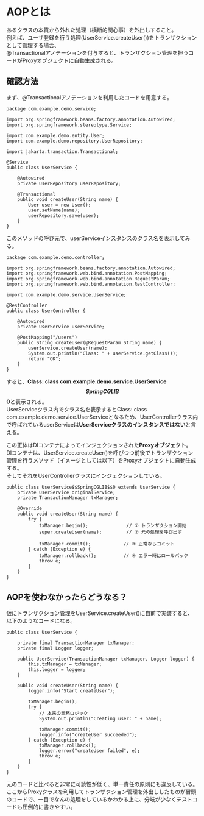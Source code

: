 # AOPとは
あるクラスの本質から外れた処理（横断的関心事）を外出しすること。  
例えば、ユーザ登録を行う処理(UserService.createUser())をトランザクションとして管理する場合、  
@Transactionalアノテーションを付与すると、トランザクション管理を担うコードがProxyオブジェクトに自動生成される。  

## 確認方法
まず、@Transactionalアノテーションを利用したコードを用意する。
```
package com.example.demo.service;

import org.springframework.beans.factory.annotation.Autowired;
import org.springframework.stereotype.Service;

import com.example.demo.entity.User;
import com.example.demo.repository.UserRepository;

import jakarta.transaction.Transactional;

@Service
public class UserService {

    @Autowired
    private UserRepository userRepository;

    @Transactional
    public void createUser(String name) {
        User user = new User();
        user.setName(name);
        userRepository.save(user);
    }
}
```

このメソッドの呼び元で、userServiceインスタンスのクラス名を表示してみる。
```
package com.example.demo.controller;

import org.springframework.beans.factory.annotation.Autowired;
import org.springframework.web.bind.annotation.PostMapping;
import org.springframework.web.bind.annotation.RequestParam;
import org.springframework.web.bind.annotation.RestController;

import com.example.demo.service.UserService;

@RestController
public class UserController {

    @Autowired
    private UserService userService;

    @PostMapping("/users")
    public String createUser(@RequestParam String name) {
        userService.createUser(name);
        System.out.println("Class: " + userService.getClass());
        return "OK";
    }
}
```  
すると、**Class: class com.example.demo.service.UserService$$SpringCGLIB$$0**と表示される。  
UserServiceクラス内でクラス名を表示するとClass: class com.example.demo.service.UserServiceとなるため、UserControllerクラス内で呼ばれているuserServiceは**UserServiceクラスのインスタンスではない**と言える。  

この正体はDIコンテナによってインジェクションされた**Proxyオブジェクト**。  
DIコンテナは、UserService.createUser()を呼びつつ前後でトランザクション管理を行うメソッド（イメージとしては以下）をProxyオブジェクトに自動生成する。  
そしてそれをUserControllerクラスにインジェクションしている。
```
public class UserService$$SpringCGLIB$$0 extends UserService {
    private UserService originalService; 
    private TransactionManager txManager; 

    @Override
    public void createUser(String name) {
        try {
            txManager.begin();              // ① トランザクション開始
            super.createUser(name);         // ② 元の処理を呼び出す

            txManager.commit();            // ③ 正常ならコミット
        } catch (Exception e) {
            txManager.rollback();          // ④ エラー時はロールバック
            throw e;
        }
    }
}

```

## AOPを使わなかったらどうなる？
仮にトランザクション管理をUserService.createUser()に自前で実装すると、以下のようなコードになる。
```
public class UserService {

    private final TransactionManager txManager;
    private final Logger logger;

    public UserService(TransactionManager txManager, Logger logger) {
        this.txManager = txManager;
        this.logger = logger;
    }

    public void createUser(String name) {
        logger.info("Start createUser");

        txManager.begin();
        try {
            // 本来の業務ロジック
            System.out.println("Creating user: " + name);

            txManager.commit();
            logger.info("createUser succeeded");
        } catch (Exception e) {
            txManager.rollback();
            logger.error("createUser failed", e);
            throw e;
        }
    }
}
```
元のコードと比べると非常に可読性が低く、単一責任の原則にも違反している。  
ここからProxyクラスを利用してトランザクション管理を外出ししたものが冒頭のコードで、一目でなんの処理をしているかわかる上に、分岐が少なくテストコードも圧倒的に書きやすい。